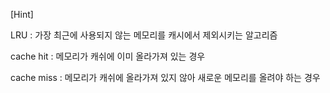 [Hint]

LRU : 가장 최근에 사용되지 않는 메모리를 캐시에서 제외시키는 알고리즘

cache hit : 메모리가 캐쉬에 이미 올라가져 있는 경우

cache miss : 메모리가 캐쉬에 올라가져 있지 않아 새로운 메모리를 올려야 하는 경우
